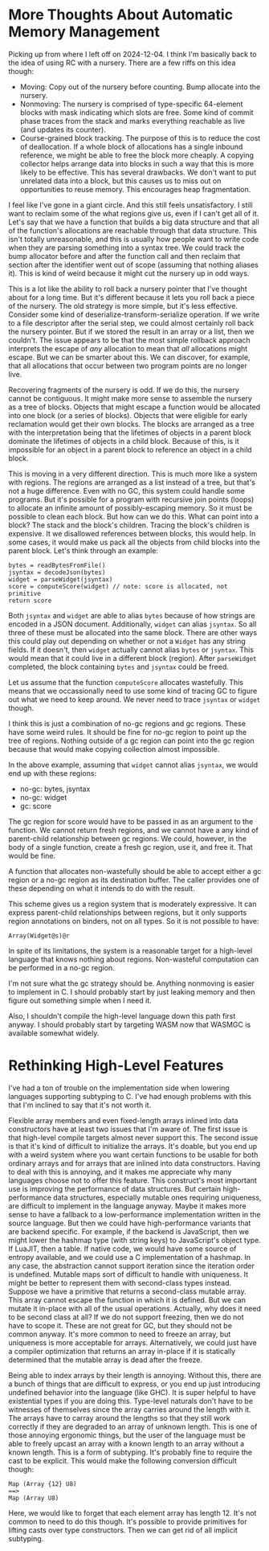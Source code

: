 # More Thoughts About Automatic Memory Management

Picking up from where I left off on 2024-12-04. I think I'm basically back
to the idea of using RC with a nursery. There are a few riffs on this idea
though:

* Moving: Copy out of the nursery before counting. Bump allocate into
  the nursery.
* Nonmoving: The nursery is comprised of type-specific 64-element blocks
  with mask indicating which slots are free. Some kind of commit phase
  traces from the stack and marks everything reachable as live (and updates
  its counter).
* Course-grained block tracking. The purpose of this is to reduce the cost
  of deallocation. If a whole block of allocations has a single inbound
  reference, we might be able to free the block more cheaply. A copying
  collector helps arrange data into blocks in such a way that this is more
  likely to be effective. This has several drawbacks. We don't want to put
  unrelated data into a block, but this causes us to miss out on opportunities
  to reuse memory. This encourages heap fragmentation.

I feel like I've gone in a giant circle. And this still feels unsatisfactory.
I still want to reclaim some of the what regions give us, even if I can't
get all of it. Let's say that we have a function that builds a big data
structure and that all of the function's allocations are reachable through
that data structure. This isn't totally unreasonable, and this is usually
how people want to write code when they are parsing something into a
syntax tree. We could track the bump allocator before and after the function
call and then reclaim that section after the identifier went out of scope
(assuming that nothing aliases it). This is kind of weird because it might
cut the nursery up in odd ways.

This is a lot like the ability to roll back a nursery pointer that I've
thought about for a long time. But it's different because it lets you roll
back a piece of the nursery. The old strategy is more simple, but it's
less effective. Consider some kind of deserialize-transform-serialize
operation. If we write to a file descriptor after the serial step, we
could almost certainly roll back the nursery pointer. But if we stored
the result in an array or a list, then we couldn't. The issue appears
to be that the most simple rollback approach interprets the escape of
*any* allocation to mean that *all* allocations might escape. But we can
be smarter about this. We can discover, for example, that all allocations
that occur between two program points are no longer live.

Recovering fragments of the nursery is odd. If we do this, the nursery
cannot be contiguous. It might make more sense to assemble the nursery
as a tree of blocks. Objects that might escape a function would be
allocated into one block (or a series of blocks). Objects that were
eligible for early reclamation would get their own blocks. The blocks
are arranged as a tree with the interpretation being that the lifetimes
of objects in a parent block dominate the lifetimes of objects in a
child block. Because of this, is it impossible for an object in a parent
block to reference an object in a child block.

This is moving in a very different direction. This is much more like a
system with regions. The regions are arranged as a list instead of
a tree, but that's not a huge difference. Even with no GC, this system
could handle some programs. But it's possible for a program with recursive
join points (loops) to allocate an infinite amount of possibly-escaping
memory. So it must be possible to clean each block. But how can we do
this. What can point into a block? The stack and the block's children.
Tracing the block's children is expensive. It we disallowed references
between blocks, this would help. In some cases, it would make us pack
all the objects from child blocks into the parent block. Let's think
through an example:

    bytes = readBytesFromFile()
    jsyntax = decodeJson(bytes)
    widget = parseWidget(jsyntax)
    score = computeScore(widget) // note: score is allocated, not primitive
    return score

Both `jsyntax` and `widget` are able to alias `bytes` because of how strings
are encoded in a JSON document. Additionally, `widget` can alias `jsyntax`.
So all three of these must be allocated into the same block. There are other
ways this could play out depending on whether or not a `Widget` has any string
fields. If it doesn't, then `widget` actually cannot alias `bytes` or
`jsyntax`. This would mean that it could live in a different block (region).
After `parseWidget` completed, the block containing `bytes` and `jsyntax`
could be freed.

Let us assume that the function `computeScore` allocates wastefully. This
means that we occassionally need to use some kind of tracing GC to figure
out what we need to keep around. We never need to trace `jsyntax` or `widget`
though.

I think this is just a combination of no-gc regions and gc regions. These
have some weird rules. It should be fine for no-gc region to point up the
tree of regions. Nothing outside of a gc region can point into the gc region
because that would make copying collection almost impossible.

In the above example, assuming that `widget` cannot alias `jsyntax`, we
would end up with these regions:

* no-gc: bytes, jsyntax
* no-gc: widget
* gc: score

The gc region for score would have to be passed in as an argument to
the function. We cannot return fresh regions, and we cannot have a
any kind of parent-child relationship between gc regions. We could,
however, in the body of a single function, create a fresh gc region,
use it, and free it. That would be fine.

A function that allocates non-wastefully should be able to accept either
a gc region or a no-gc region as its destination buffer. The caller
provides one of these depending on what it intends to do with the
result.

This scheme gives us a region system that is moderately expressive.
It can express parent-child relationships between regions, but it only
supports region annotations on binders, not on all types. So it is
not possible to have:

    Array(Widget@s)@r

In spite of its limitations, the system is a reasonable target for a high-level
language that knows nothing about regions. Non-wasteful computation can be
performed in a no-gc region.

I'm not sure what the gc strategy should be. Anything nonmoving is easier
to implement in C. I should probably start by just leaking memory and then
figure out something simple when I need it.

Also, I shouldn't compile the high-level language down this path first
anyway. I should probably start by targeting WASM now that WASMGC is available
somewhat widely.

# Rethinking High-Level Features

I've had a ton of trouble on the implementation side when lowering languages
supporting subtyping to C. I've had enough problems with this that I'm inclined
to say that it's not worth it.

Flexible array members and even fixed-length arrays inlined into data
constructors have at least two issues that I'm aware of. The first issue is
that high-level compile targets almost never support this. The second issue
is that it's kind of difficult to initialize the arrays. It's doable, but you
end up with a weird system where you want certain functions to be usable for
both ordinary arrays and for arrays that are inlined into data constructors.
Having to deal with this is annoying, and it makes me appreciate why many
languages choose not to offer this feature. This construct's most important
use is improving the performance of data structures. But certain
high-performance data structures, especially mutable ones requiring uniqueness,
are difficult to implement in the language anyway. Maybe it makes more sense
to have a fallback to a low-performance implementation written in the source
language. But then we could have high-performance variants that are backend
specific. For example, if the backend is JavaScript, then we might lower
the hashmap type (with string keys) to JavaScript's object type. If LuaJIT,
then a table. If native code, we would have some source of entropy available,
and we could use a C implementation of a hashmap. In any case, the
abstraction cannot support iteration since the iteration order is undefined.
Mutable maps sort of difficult to handle with uniqueness. It might be better
to represent them with second-class types instead. Suppose we have a primitive
that returns a second-class mutable array. This array cannot escape the
function in which it is defined. But we can mutate it in-place with all
of the usual operations. Actually, why does it need to be second class
at all? If we do not support freezing, then we do not have to scope it.
These are not great for GC, but they should not be common anyway. It's
more common to need to freeze an array, but uniqueness is more acceptable
for arrays. Alternatively, we could just have a compiler optimization
that returns an array in-place if it is statically determined that the
mutable array is dead after the freeze.

Being able to index arrays by their length is annoying. Without this,
there are a bunch of things that are difficult to express, or you end up
just introducing undefined behavior into the language (like GHC). It is
super helpful to have existential types if you are doing this. Type-level
naturals don't have to be witnesses of themselves since the array carries
around the length with it. The arrays have to carray around the lengths
so that they still work correctly if they are degraded to an array of
unknown length. This is one of those annoying ergonomic things, but the
user of the language must be able to freely upcast an array with a known
length to an array without a known length. This is a form of subtyping.
It's probably fine to require the cast to be explicit. This would make
the following conversion difficult though:

    Map (Array {12} U8)
    ==>
    Map (Array U8)

Here, we would like to forget that each element array has length 12. It's
not common to need to do this though. It's possible to provide primitives
for lifting casts over type constructors. Then we can get rid of all
implicit subtyping.
